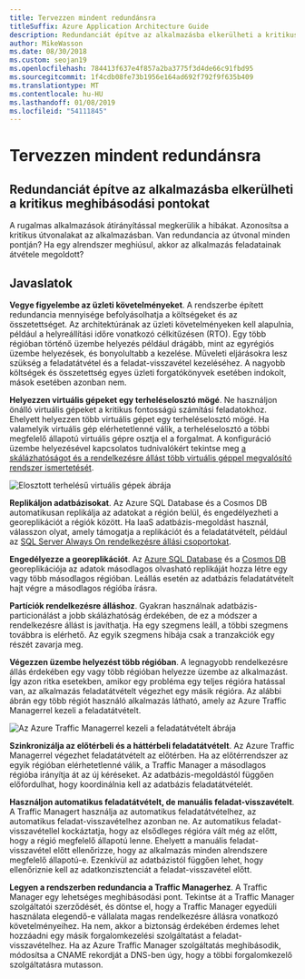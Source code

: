 ```yaml
---
title: Tervezzen mindent redundánsra
titleSuffix: Azure Application Architecture Guide
description: Redundanciát építve az alkalmazásba elkerülheti a kritikus meghibásodási pontokat.
author: MikeWasson
ms.date: 08/30/2018
ms.custom: seojan19
ms.openlocfilehash: 784413f637e4f857a2ba3775f3d4de66c91fbd95
ms.sourcegitcommit: 1f4cdb08fe73b1956e164ad692f792f9f635b409
ms.translationtype: MT
ms.contentlocale: hu-HU
ms.lasthandoff: 01/08/2019
ms.locfileid: "54111845"
---
```

# <a name="make-all-things-redundant"></a>Tervezzen mindent redundánsra

## <a name="build-redundancy-into-your-application-to-avoid-having-single-points-of-failure"></a>Redundanciát építve az alkalmazásba elkerülheti a kritikus meghibásodási pontokat

A rugalmas alkalmazások átirányítással megkerülik a hibákat. Azonosítsa a kritikus útvonalakat az alkalmazásban. Van redundancia az útvonal minden pontján? Ha egy alrendszer meghiúsul, akkor az alkalmazás feladatainak átvétele megoldott?

## <a name="recommendations"></a>Javaslatok

**Vegye figyelembe az üzleti követelményeket**. A rendszerbe épített redundancia mennyisége befolyásolhatja a költségeket és az összetettséget. Az architektúrának az üzleti követelményeken kell alapulnia, például a helyreállítási időre vonatkozó célkitűzésen (RTO). Egy több régióban történő üzembe helyezés például drágább, mint az egyrégiós üzembe helyezések, és bonyolultabb a kezelése. Műveleti eljárásokra lesz szükség a feladatátvétel és a feladat-visszavétel kezeléséhez. A nagyobb költségek és összetettség egyes üzleti forgatókönyvek esetében indokolt, mások esetében azonban nem.

**Helyezzen virtuális gépeket egy terheléselosztó mögé**. Ne használjon önálló virtuális gépeket a kritikus fontosságú számítási feladatokhoz. Ehelyett helyezzen több virtuális gépet egy terheléselosztó mögé. Ha valamelyik virtuális gép elérhetetlenné válik, a terheléselosztó a többi megfelelő állapotú virtuális gépre osztja el a forgalmat. A konfiguráció üzembe helyezésével kapcsolatos tudnivalókért tekintse meg [a skálázhatóságot és a rendelkezésre állást több virtuális géppel megvalósító rendszer ismertetését][multi-vm-blueprint].

![Elosztott terhelésű virtuális gépek ábrája](./images/load-balancing.svg)

**Replikáljon adatbázisokat**. Az Azure SQL Database és a Cosmos DB automatikusan replikálja az adatokat a régión belül, és engedélyezheti a georeplikációt a régiók között. Ha IaaS adatbázis-megoldást használ, válasszon olyat, amely támogatja a replikációt és a feladatátvételt, például az [SQL Server Always On rendelkezésre állási csoportokat][sql-always-on].

**Engedélyezze a georeplikációt**. Az [Azure SQL Database][sql-geo-replication] és a [Cosmos DB][cosmosdb-geo-replication] georeplikációja az adatok másodlagos olvasható replikáját hozza létre egy vagy több másodlagos régióban. Leállás esetén az adatbázis feladatátvételt hajt végre a másodlagos régióba írásra.

**Partíciók rendelkezésre álláshoz**. Gyakran használnak adatbázis-particionálást a jobb skálázhatóság érdekében, de ez a módszer a rendelkezésre állást is javíthatja. Ha egy szegmens leáll, a többi szegmens továbbra is elérhető. Az egyik szegmens hibája csak a tranzakciók egy részét zavarja meg.

**Végezzen üzembe helyezést több régióban**. A legnagyobb rendelkezésre állás érdekében egy vagy több régióban helyezze üzembe az alkalmazást. Így azon ritka esetekben, amikor egy probléma egy teljes régióra hatással van, az alkalmazás feladatátvételt végezhet egy másik régióra. Az alábbi ábrán egy több régiót használó alkalmazás látható, amely az Azure Traffic Managerrel kezeli a feladatátvételt.

![Az Azure Traffic Managerrel kezeli a feladatátvételt ábrája](./images/failover.svg)

**Szinkronizálja az előtérbeli és a háttérbeli feladatátvételt**. Az Azure Traffic Managerrel végezhet feladatátvételt az előtérben. Ha az előtérrendszer az egyik régióban elérhetetlenné válik, a Traffic Manager a másodlagos régióba irányítja át az új kéréseket. Az adatbázis-megoldástól függően előfordulhat, hogy koordinálnia kell az adatbázis feladatátvételét.

**Használjon automatikus feladatátvételt, de manuális feladat-visszavételt**. A Traffic Managert használja az automatikus feladatátvételhez, az automatikus feladat-visszavételhez azonban ne. Az automatikus feladat-visszavétellel kockáztatja, hogy az elsődleges régióra vált még az előtt, hogy a régió megfelelő állapotú lenne. Ehelyett a manuális feladat-visszavétel előtt ellenőrizze, hogy az alkalmazás minden alrendszere megfelelő állapotú-e. Ezenkívül az adatbázistól függően lehet, hogy ellenőriznie kell az adatkonzisztenciát a feladat-visszavétel előtt.

**Legyen a rendszerben redundancia a Traffic Managerhez**. A Traffic Manager egy lehetséges meghibásodási pont. Tekintse át a Traffic Manager szolgáltatói szerződését, és döntse el, hogy a Traffic Manager egyedüli használata elegendő-e vállalata magas rendelkezésre állásra vonatkozó követelményeihez. Ha nem, akkor a biztonság érdekében érdemes lehet hozzáadni egy másik forgalomkezelési szolgáltatást a feladat-visszavételhez. Ha az Azure Traffic Manager szolgáltatás meghibásodik, módosítsa a CNAME rekordját a DNS-ben úgy, hogy a többi forgalomkezelő szolgáltatásra mutasson.

<!-- links -->

[multi-vm-blueprint]: ../../reference-architectures/virtual-machines-windows/multi-vm.md

[cassandra]: https://cassandra.apache.org/
[cosmosdb-geo-replication]: /azure/cosmos-db/distribute-data-globally
[sql-always-on]: https://msdn.microsoft.com/library/hh510230.aspx
[sql-geo-replication]: /azure/sql-database/sql-database-geo-replication-overview
